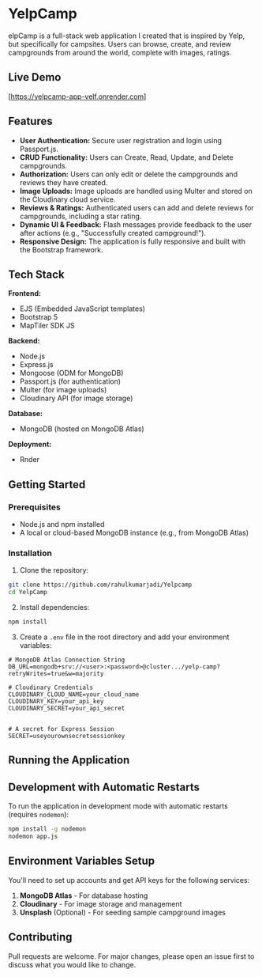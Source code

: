 # YelpCamp

elpCamp is a full-stack web application I created that is inspired by Yelp, but specifically for campsites. Users can browse, create, and review campgrounds from around the world, complete with images, ratings.

## Live Demo
[https://yelpcamp-app-velf.onrender.com]


## Features

- **User Authentication:** Secure user registration and login using Passport.js.
- **CRUD Functionality:** Users can Create, Read, Update, and Delete campgrounds.
- **Authorization:** Users can only edit or delete the campgrounds and reviews they have created.
- **Image Uploads:** Image uploads are handled using Multer and stored on the Cloudinary cloud service.
- **Reviews & Ratings:** Authenticated users can add and delete reviews for campgrounds, including a star rating.
- **Dynamic UI & Feedback:** Flash messages provide feedback to the user after actions (e.g., "Successfully created campground!").
- **Responsive Design:** The application is fully responsive and built with the Bootstrap framework.

## Tech Stack

**Frontend:**
- EJS (Embedded JavaScript templates)
- Bootstrap 5
- MapTiler SDK JS

**Backend:**
- Node.js
- Express.js
- Mongoose (ODM for MongoDB)
- Passport.js (for authentication)
- Multer (for image uploads)
- Cloudinary API (for image storage)

**Database:**
- MongoDB (hosted on MongoDB Atlas)

**Deployment:**
- Rnder

## Getting Started

### Prerequisites
- Node.js and npm installed
- A local or cloud-based MongoDB instance (e.g., from MongoDB Atlas)

### Installation

1. Clone the repository:
```bash
git clone https://github.com/rahulkumarjadi/Yelpcamp
cd YelpCamp
```

2. Install dependencies:
```bash
npm install
```

3. Create a `.env` file in the root directory and add your environment variables:
```env
# MongoDB Atlas Connection String
DB_URL=mongodb+srv://<user>:<password>@cluster.../yelp-camp?retryWrites=true&w=majority

# Cloudinary Credentials
CLOUDINARY_CLOUD_NAME=your_cloud_name
CLOUDINARY_KEY=your_api_key
CLOUDINARY_SECRET=your_api_secret


# A secret for Express Session
SECRET=useyourownsecretsessionkey

```

## Running the Application

## Development with Automatic Restarts

To run the application in development mode with automatic restarts (requires `nodemon`):

```bash
npm install -g nodemon
nodemon app.js
```

## Environment Variables Setup

You'll need to set up accounts and get API keys for the following services:

1. **MongoDB Atlas** - For database hosting
2. **Cloudinary** - For image storage and management
4. **Unsplash** (Optional) - For seeding sample campground images

## Contributing

Pull requests are welcome. For major changes, please open an issue first to discuss what you would like to change.

